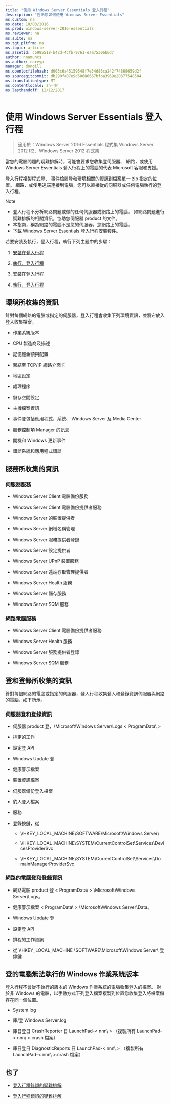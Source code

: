 ```yaml
---
title: "使用 Windows Server Essentials 登入行程"
description: "告訴您如何使用 Windows Server Essentials"
ms.custom: na
ms.date: 10/03/2016
ms.prod: windows-server-2016-essentials
ms.reviewer: na
ms.suite: na
ms.tgt_pltfrm: na
ms.topic: article
ms.assetid: c6985518-b42d-4cfb-9761-eaa75306b6d7
author: nnamuhcs
ms.author: coreyp
manager: dongill
ms.openlocfilehash: d003c6a45159548f7e34d86ca242f74868659d2f
ms.sourcegitcommit: db290fa07e9d50686667bfba3969e20377548504
ms.translationtype: MT
ms.contentlocale: zh-TW
ms.lasthandoff: 12/12/2017
---
```

# <a name="use-the-windows-server-essentials-log-collector"></a>使用 Windows Server Essentials 登入行程

>適用於：Windows Server 2016 Essentials 程式集 Windows Server 2012 R2、Windows Server 2012 程式集

當您的電腦問題的疑難排解時，可能會要求您收集登伺服器、 網路，或使用 Windows Server Essentials 登入行程上的電腦的代表 Microsoft 客服和支援。  
  
 登入行程複製程式登、 事件檢閱登和環境相關的資訊到檔案單一 zip 指定的位置。 網路，或使用遠端連接到電腦，您可以直接從的伺服器或任何電腦執行的登入行程。  
  
> [!NOTE]
>  -   登入行程不分析網路問題或做的任何伺服器或網路上的電腦。 如網路問題進行疑難排解的相關資訊，協助您伺服器 product 的文件。  
> -   本指南，稱為網路的電腦不是您的伺服器，您網路上的電腦。  
> -   [下載 Windows Server Essentials 登入行程安裝套件](https://go.microsoft.com/fwlink/?LinkID=266341)。  
  
 若要安裝及執行，登入行程，執行下列主題中的步驟：  
  

1.  [安裝在登入行程](Install-the-Windows-Server-Essentials-Log-Collector.md)  
  
2.  [執行，登入行程](Run-the-Windows-Server-Essentials-Log-Collector.md)  

1.  [安裝在登入行程](../support/Install-the-Windows-Server-Essentials-Log-Collector.md)  
  
2.  [執行，登入行程](../support/Run-the-Windows-Server-Essentials-Log-Collector.md)  

  
## <a name="environment-information-collected"></a>環境所收集的資訊  
 針對每個網路的電腦或指定的伺服器，登入行程會收集下列環境資訊，並將它放入登入收集檔案。  
  
-   作業系統版本  
  
-   CPU 製造商及描述  
  
-   記憶體金額與配置  
  
-   繫結至 TCP/IP 網路介面卡  
  
-   地區設定  
  
-   處理程序  
  
-   儲存空間設定  
  
-   主機檔案資訊  
  
-   事件登包括應用程式，系統、 Windows Server 及 Media Center  
  
-   服務控制項 Manager 的訊息  
  
-   開機和 Windows 更新事件  
  
-   錯誤系統和應用程式錯誤  
  
## <a name="services-information-collected"></a>服務所收集的資訊  
  
### <a name="server-services"></a>伺服器服務  
  
-   Windows Server Client 電腦備份服務  
  
-   Windows Server Client 電腦備份提供者服務  
  
-   Windows Server 的裝置提供者  
  
-   Windows Server 網域名稱管理  
  
-   Windows Server 服務提供者登錄  
  
-   Windows Server 設定提供者  
  
-   Windows Server UPnP 裝置服務  
  
-   Windows Server 遠端存取管理提供者  
  
-   Windows Server Health 服務  
  
-   Windows Server 儲存服務  
  
-   Windows Server SQM 服務  
  
### <a name="network-computer-services"></a>網路電腦服務  
  
-   Windows Server Client 電腦備份提供者服務  
  
-   Windows Server Health 服務  
  
-   Windows Server 服務提供者登錄  
  
-   Windows Server SQM 服務  
  
## <a name="logs-and-registry-information-collected"></a>登和登錄所收集的資訊  
 針對每個網路的電腦或指定的伺服器，登入行程收集登入和登錄資訊伺服器與網路的電腦，如下所示。  
  
### <a name="server-logs-and-registry-information"></a>伺服器登和登錄資訊  
  
-   伺服器 product 登，\Microsoft\Windows Server\Logs < ProgramData\ >  
  
-   排定的工作  
  
-   設定登 API  
  
-   Windows Update 登  
  
-   健康警示檔案  
  
-   裝置資訊檔案  
  
-   伺服器備份登入檔案  
  
-   豹人登入檔案  
  
-   服務  
  
-   登錄按鍵，從  
  
    -   \\\HKEY_LOCAL_MACHINE\SOFTWARE\Microsoft\Windows Server\  
  
    -   \\\HKEY_LOCAL_MACHINE\SYSTEM\CurrentControlSet\Services\DevicesProviderSvc  
  
    -   \\\HKEY_LOCAL_MACHINE\SYSTEM\CurrentControlSet\Services\DomainManagerProviderSvc  
  
### <a name="network-computer-logs-and-registry-information"></a>網路的電腦登和登錄資訊  
  
-   網路電腦 product 登 < ProgramData\ > \Microsoft\Windows Server\Logs。  
  
-   健康警示檔案 < ProgramData\ > \Microsoft\Windows Server\Data。  
  
-   Windows Update 登  
  
-   設定登 API  
  
-   排程的工作資訊  
  
-   從 \\\HKEY_LOCAL_MACHINE \SOFTWARE\Microsoft\Windows Server\ 登錄鍵  
  
## <a name="logs-for-computers-that-do-not-run-a-version-of-the-windows-operating-system"></a>登的電腦無法執行的 Windows 作業系統版本  
 登入行程不會從不執行的版本的 Windows 作業系統的電腦收集登入的檔案。 對於非 Windows 的電腦，以手動方式下列登入檔案複製到位置您收集登入將檔案儲存在同一個位置。  
  
-   System.log  
  
-   庫/登 Windows Server.log  
  
-   庫日登日 CrashReporter 日 LaunchPad-< nnn\ > （複製所有 LaunchPad-< nnn\ >.crash 檔案）  
  
-   庫日登日 DiagnosticReports 日 LaunchPad-< nnn\ > （複製所有 LaunchPad-< nnn\ >.crash 檔案）  
  
## <a name="see-also"></a>也了  
  

-   [登入行程錯誤的疑難排解](Troubleshoot-Windows-Server-Essentials-Log-Collector-Errors.md)

-   [登入行程錯誤的疑難排解](../support/Troubleshoot-Windows-Server-Essentials-Log-Collector-Errors.md)

